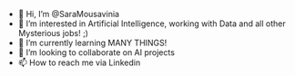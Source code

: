 - 👋 Hi, I’m @SaraMousavinia
- 👀 I’m interested in Artificial Intelligence, working with Data and all other Mysterious jobs! ;)
- 🌱 I’m currently learning MANY THINGS!
- 💞️ I’m looking to collaborate on AI projects
- 📫 How to reach me via Linkedin

<!---
SaraMousavinia/SaraMousavinia is a ✨ special ✨ repository because its `README.md` (this file) appears on your GitHub profile.
You can click the Preview link to take a look at your changes.
--->
